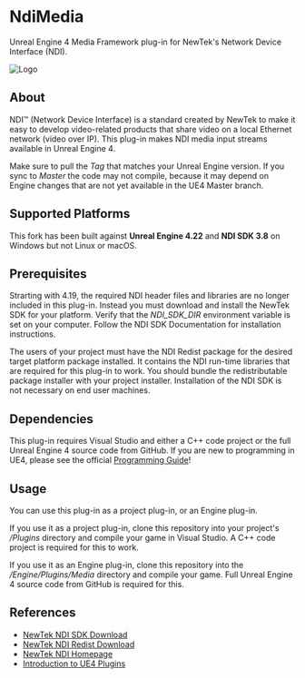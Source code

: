 # NdiMedia

Unreal Engine 4 Media Framework plug-in for NewTek's Network Device Interface (NDI).

![Logo](Docs/logo.png)


## About

NDI™ (Network Device Interface) is a standard created by NewTek to make it easy
to develop video-related products that share video on a local Ethernet network
(video over IP). This plug-in makes NDI media input streams available in Unreal
Engine 4.

Make sure to pull the *Tag* that matches your Unreal Engine version. If you sync
to *Master* the code may not compile, because it may depend on Engine changes
that are not yet available in the UE4 Master branch.


## Supported Platforms

This fork has been built against **Unreal Engine 4.22** and **NDI SDK 3.8** on Windows but not Linux or macOS.


## Prerequisites

Strarting with 4.19, the required NDI header files and libraries are no longer
included in this plug-in. Instead you must download and install the NewTek SDK
for your platform. Verify that the *NDI_SDK_DIR* environment variable is set on
your computer. Follow the NDI SDK Documentation for installation instructions.

The users of your project must have the NDI Redist package for the desired
target platform package installed. It contains the NDI run-time libraries that
are required for this plug-in to work. You should bundle the redistributable
package installer with your project installer. Installation of the NDI SDK is
not necessary on end user machines.

## Dependencies

This plug-in requires Visual Studio and either a C++ code project or the full
Unreal Engine 4 source code from GitHub. If you are new to programming in UE4,
please see the official [Programming Guide](https://docs.unrealengine.com/latest/INT/Programming/index.html)! 


## Usage

You can use this plug-in as a project plug-in, or an Engine plug-in.

If you use it as a project plug-in, clone this repository into your project's
*/Plugins* directory and compile your game in Visual Studio. A C++ code project
is required for this to work.

If you use it as an Engine plug-in, clone this repository into the
*/Engine/Plugins/Media* directory and compile your game. Full Unreal Engine 4
source code from GitHub is required for this.


## References

* [NewTek NDI SDK Download](http://pages.newtek.com/NDI-Developers.html)
* [NewTek NDI Redist Download](http://new.tk/NDIRedistV3)
* [NewTek NDI Homepage](http://newtek.com/ndi.html)
* [Introduction to UE4 Plugins](https://wiki.unrealengine.com/An_Introduction_to_UE4_Plugins)

